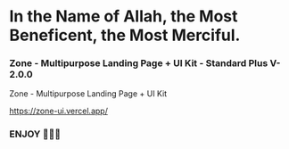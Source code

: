
# In the Name of Allah, the Most Beneficent, the Most Merciful.

### Zone - Multipurpose Landing Page + UI Kit - Standard Plus V-2.0.0
Zone - Multipurpose Landing Page + UI Kit 

https://zone-ui.vercel.app/
### ENJOY 🎉🤩🔥


